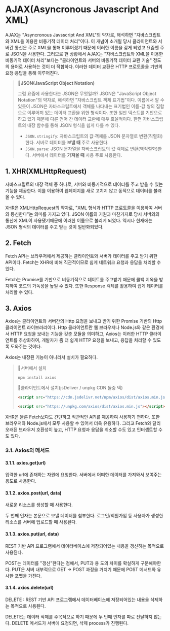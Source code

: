 # AJAX(Asyncronous Javascript And XML)

AJAX는 "Asyncronous Javsscript And XML"의 약자로, 해석하면 "자바스크립트와 XML을 이용한 비동기적 데이터 처리"이다. 이 개념이 소개될 당시 클라이언트와 서버간 통신은 주로 XML을 통해 이루어졌기 때문에 이러한 이름을 갖게 되었고 요즘엔 주로 JSON을 사용한다. 그러므로 현 상황에서 AJAX는 "자바스크립트와 XML을 이용한 비동기적 데이터 처리"보다는 "클라이언트와 서버의 비동기적 데이터 교환 기술" 정도의 용어로 사용하는 것이 더 적합하다. 이러한 데이터 교환은 HTTP 프로토콜을 기반의 요청·응답을 통해 이루어진다.

> **📌JSON(JavaScript Object Notation)**
>
> 그럼 요즘에 사용한다는 JSON은 무엇일까? JSON은 "JavaScript Object Notation"의 약자로, 해석하면 "자바스크립트 객체 표기법"이다. 이름에서 알 수 있듯이 JSON은 자바스크립트에서 객체를 나타내는 표기법인 이름-값 쌍의 집합으로 이루어져 있는 데이터 교환을 위한 형식이다. 또한 일반 텍스트를 기반으로 하고 있기 때문에 다른 언어 간 데이터 교환에 매우 효율적이다. 한편 자바스크립트의 내장 함수를 통해 JSON 형식을 쉽게 다를 수 있다.
>
> - `JSON.stringify`: 자바스크립트의 값·객체를 JSON 문자열로 변환(직렬화)한다. 서버로 데이터를 **보낼 때** 주로 사용한다.
> - `JSON.parse`: JSON 문자열을 자바스크립트의 값·객체로 변환(역직렬화)한다. 서버에서 데이터를 **가져올 때** 사용 주로 사용한다.

## 1. XHR(XMLHttpRequest)

자바스크립트의 내장 객체 중 하나로, 서버와 비동기적으로 데이터를 주고 받을 수 있는 기능을 제공한다. 이를 이용하여 웹페이지를 새로 고치지 않고 동적으로 데이터를 불러올 수 있다.

XHR은 XMLHttpRequest의 약자로, "XML 형식과 HTTP 프로토콜을 이용하여 서버와 통신한다"는 의미를 가지고 있다. JSON 이름의 기원과 마찬가지로 당시 서버와의 통신에 XML이 사용됐기때문에 이러한 이름으로 불리게 되었다. 역시나 현재에는 JSON 형식의 데이터를 주고 받는 것이 일반화되었다.

## 2. Fetch

Fetch API는 브라우저에서 제공하는 클라이언트와 서버가 데이터를 주고 받기 위한 API이다. Fetch는 XHR에 비해 직관적이므로 쉽게 네트워크 요청과 응답을 처리할 수 있다.

Fetch는 Promise를 기반으로 비동기적으로 데이트를 주고받기 때문에 콜백 지옥을 방지하여 코드의 가독성을 높일 수 있다. 또한 Response 객체를 활용하여 쉽게 데이터를 처리할 수 있다.

## 3. Axios

Axios는 클라이언트와 서버간의 Http 요청을 보내고 받기 위한 Promise 기반의 Http 클라이언트 라이브러리이다. Http 클라이언트란 웹 브라우저나 Node.js와 같은 환경에서 HTTP 요청을 보내는 기능을 갖춘 모듈을 의미하고, Axios는 이러한 HTTP 클라이언트를 추상화하여, 개발자가 좀 더 쉽게 HTTP 요청을 보내고, 응답을 처리할 수 있도록 도와주는 것이다.

Axios는 내장된 기능이 아니라서 설치가 필요하다.

> 📌서버에서 설치
>
> ```shell
> npm install axios
> ```
>
> 📌클라이언트에서 설치(jsDeliver / unpkg CDN 둘중 택)
>
> ```html
> <script src="https://cdn.jsdelivr.net/npm/axios/dist/axios.min.js"></script>
> ```
>
> ```html
> <script src="https://unpkg.com/axios/dist/axios.min.js"></script>
> ```

XHR은 물론 Fetch보다도 간단하고 직관적인 API를 제공하여 사용하기 편하다. 또한 브라우저와 Node.js에서 모두 사용할 수 있어서 더욱 유용하다. 그리고 Fetch와 달리 오래된 브라우저 호환성이 높고, HTTP 요청과 응답을 취소할 수도 있고 인터셉트할 수도 있다.

### 3.1. Axios의 메서드

#### 3.1.1. axios.get(url)

입력한 url에 존재하는 자원에 요청한다. 서버에서 어떠한 데이터를 가져와서 보여주는 용도로 사용한다.

#### 3.1.2. axios.post(url, data)

새로운 리소스를 생성할 때 사용한다.

두 번째 인자는 본문으로 보낼 데이터를 첨부한다. 로그인/회원가입 등 사용자가 생성한 리소스를 서버에 업로드할 때 사용된다.

#### 3.1.3. axios.put(url, data)

REST 기반 API 프로그램에서 데이터베이스에 저장되어있는 내용을 갱신하는 목적으로 사용된다.

POST는 데이터를 "갱신"한다는 점에서, PUT과 용 도의 차이를 확실하게 구분해야한다. PUT은 서버 내부적으로 GET -> POST 과정을 거치기 때문에 POST 메서드와 유사한 포멧을 가진다.

#### 3.1.4. axios.delete(url)

DELETE : REST 기반 API 프로그램에서 데이터베이스에 저장되어있는 내용을 삭제하는 목적으로 사용된다.

DELETE는 데이터 삭제를 주목적으로 하기 때문에 두 번째 인자를 따로 전달하지 않는다. DELETE 메서드가 서버에 요청되면, 삭제 process가 진행된다.
